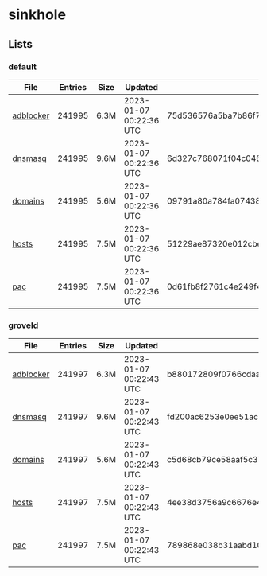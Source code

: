 # sinkhole

## Lists

### default

|File|Entries|Size|Updated|Hash|
|-|-|-|-|-|
|[adblocker](https://raw.githubusercontent.com/groveld/sinkhole/lists/default/adblocker.txt)|241995|6.3M|2023-01-07 00:22:36 UTC|75d536576a5ba7b86f7c0ff432786ca085ed13b3c70e2043bce0b4c3eab83a7a|
|[dnsmasq](https://raw.githubusercontent.com/groveld/sinkhole/lists/default/dnsmasq.txt)|241995|9.6M|2023-01-07 00:22:36 UTC|6d327c768071f04c046ccc430fb94017d9947a8d0e4934fd5c5fd635beb07c18|
|[domains](https://raw.githubusercontent.com/groveld/sinkhole/lists/default/domains.txt)|241995|5.6M|2023-01-07 00:22:36 UTC|09791a80a784fa07438b6424126f94f2284bc552ed6b2fc3efba81986bb22279|
|[hosts](https://raw.githubusercontent.com/groveld/sinkhole/lists/default/hosts.txt)|241995|7.5M|2023-01-07 00:22:36 UTC|51229ae87320e012cbeb203373f85d34d6ec04fcbe855011364fd2ac324f751c|
|[pac](https://raw.githubusercontent.com/groveld/sinkhole/lists/default/pac.txt)|241995|7.5M|2023-01-07 00:22:36 UTC|0d61fb8f2761c4e249f49977c91754806a682c9aa242e901f35cc02b89bfe437|

### groveld

|File|Entries|Size|Updated|Hash|
|-|-|-|-|-|
|[adblocker](https://raw.githubusercontent.com/groveld/sinkhole/lists/groveld/adblocker.txt)|241997|6.3M|2023-01-07 00:22:43 UTC|b880172809f0766cdaaf57ddc0c53ce32304a5903def3065a247acac6f753135|
|[dnsmasq](https://raw.githubusercontent.com/groveld/sinkhole/lists/groveld/dnsmasq.txt)|241997|9.6M|2023-01-07 00:22:43 UTC|fd200ac6253e0ee51ac87a1cc56cee73c88433a2beeb94a22fc131217df320a1|
|[domains](https://raw.githubusercontent.com/groveld/sinkhole/lists/groveld/domains.txt)|241997|5.6M|2023-01-07 00:22:43 UTC|c5d68cb79ce58aaf5c374531385d49be026da7d807a33950d712b1a0ce040fa1|
|[hosts](https://raw.githubusercontent.com/groveld/sinkhole/lists/groveld/hosts.txt)|241997|7.5M|2023-01-07 00:22:43 UTC|4ee38d3756a9c6676e494b59b47c143981b289d5446293496f084e5d7fe123b4|
|[pac](https://raw.githubusercontent.com/groveld/sinkhole/lists/groveld/pac.txt)|241997|7.5M|2023-01-07 00:22:43 UTC|789868e038b31aabd100fbed8cf65eff6ba1932b7dbe4fcb5b44bcf297134f21|
